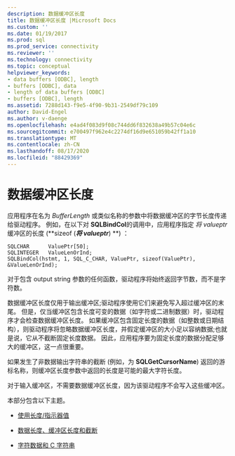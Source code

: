 ```yaml
---
description: 数据缓冲区长度
title: 数据缓冲区长度 |Microsoft Docs
ms.custom: ''
ms.date: 01/19/2017
ms.prod: sql
ms.prod_service: connectivity
ms.reviewer: ''
ms.technology: connectivity
ms.topic: conceptual
helpviewer_keywords:
- data buffers [ODBC], length
- buffers [ODBC], data
- length of data buffers [ODBC]
- buffers [ODBC], length
ms.assetid: 7288d143-f9e5-4f90-9b31-2549df79c109
author: David-Engel
ms.author: v-daenge
ms.openlocfilehash: e4ad4f083d9f08c744dd6f832638a49b57c04e6c
ms.sourcegitcommit: e700497f962e4c2274df16d9e651059b42ff1a10
ms.translationtype: MT
ms.contentlocale: zh-CN
ms.lasthandoff: 08/17/2020
ms.locfileid: "88429369"
---
```

# <a name="data-buffer-length"></a>数据缓冲区长度
应用程序在名为 *BufferLength* 或类似名称的参数中将数据缓冲区的字节长度传递给驱动程序。 例如，在以下对 **SQLBindCol**的调用中，应用程序指定 *将 valueptr* 缓冲区的长度 (**sizeof (***将 valueptr***) **) ：  
  
```  
SQLCHAR      ValuePtr[50];  
SQLINTEGER   ValueLenOrInd;  
SQLBindCol(hstmt, 1, SQL_C_CHAR, ValuePtr, sizeof(ValuePtr), &ValueLenOrInd);  
```  
  
 对于包含 output string 参数的任何函数，驱动程序将始终返回字节数，而不是字符数。  
  
 数据缓冲区长度仅用于输出缓冲区;驱动程序使用它们来避免写入超过缓冲区的末尾。 但是，仅当缓冲区包含长度可变的数据（如字符或二进制数据）时，驱动程序才会检查数据缓冲区长度。 如果缓冲区包含固定长度的数据（如整数或日期结构），则驱动程序将忽略数据缓冲区长度，并假定缓冲区的大小足以容纳数据;也就是说，它从不截断固定长度数据。 因此，应用程序要为固定长度的数据分配足够大的缓冲区，这一点很重要。  
  
 如果发生了非数据输出字符串的截断 (例如，为 **SQLGetCursorName**) 返回的游标名称，则缓冲区长度参数中返回的长度是可能的最大字符长度。  
  
 对于输入缓冲区，不需要数据缓冲区长度，因为该驱动程序不会写入这些缓冲区。  
  
 本部分包含以下主题。  
  
-   [使用长度/指示器值](../../../odbc/reference/develop-app/using-length-and-indicator-values.md)  
  
-   [数据长度、缓冲区长度和截断](../../../odbc/reference/develop-app/data-length-buffer-length-and-truncation.md)  
  
-   [字符数据和 C 字符串](../../../odbc/reference/develop-app/character-data-and-c-strings.md)
